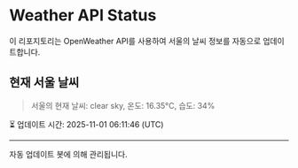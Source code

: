 
# Weather API Status

이 리포지토리는 OpenWeather API를 사용하여 서울의 날씨 정보를 자동으로 업데이트합니다.

## 현재 서울 날씨
> 서울의 현재 날씨: clear sky, 온도: 16.35°C, 습도: 34%

⏳ 업데이트 시간: 2025-11-01 06:11:46 (UTC)

---
자동 업데이트 봇에 의해 관리됩니다.
